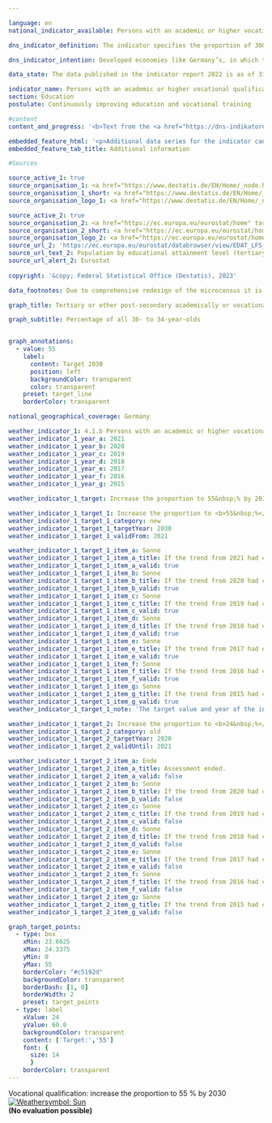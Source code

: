 ```yaml
---

language: en        
national_indicator_available: Persons with an academic or higher vocational qualification        

dns_indicator_definition: The indicator specifies the proportion of 30&nbsp;to 34-year-olds who hold a certificate from the tertiary education sector (levels 5&nbsp;to 8&nbsp;of the International Standard Classification of Education, <abbr title="International Standard Classification of Education" tabindex="0">ISCED</abbr>, 2011) or a postsecondary non-tertiary certificate (level 4&nbsp;of the <abbr title="International Standard Classification of Education" tabindex="0">ISCED</abbr>).        

dns_indicator_intention: Developed economies like Germany’s, in which the service sector and the demand for knowledge and expertise are becoming increasingly important, requires highly qualified workers. According to the updated national sustainable development goals, 55&nbsp;% of 30&nbsp;to 34-year-olds are to possess a tertiary or other post-secondary qualification by 2030.        

data_state: The data published in the indicator report 2022 is as of 31 October 2022. The data shown on this platform is updated regularly, so that more current data may be available online than published in the <a href="https://dns-indikatoren.de/en/publications_reports/">indicator report 2022</a>.        

indicator_name: Persons with an academic or higher vocational qualification        
section: Education        
postulate: Continuously improving education and vocational training        

#content         
content_and_progress: '<b>Text from the <a href="https://dns-indikatoren.de/en/publications_reports/">Indicator Report 2022&nbsp;</a></b><br><br>The name of the indicator is linked to the tradition of the dual education system in Germany. In addition to tertiary degrees from universities, universities of applied sciences, colleges of public administration, vocational and specialised academies as well as master craftsmen’s and technicians’ certificates, there are post-secondary non-tertiary degrees at upper secondary level which are obtained in parallel or consecutively. These include, for example, the “Abitur” (higher education entrance qualification) at evening schools or at two-year full-time vocational schools, the completion of vocational training after the “Abitur” or a previous vocational training.<br><br>The “International Standard Classification of Education (<abbr title="International Standard Classification of Education" tabindex="0">ISCED</abbr>)” enables international comparisons of statistics and indicators regarding certificates of education. Certificates that are regarded as equivalent are assigned to the same <abbr title="International Standard Classification of Education" tabindex="0">ISCED</abbr> levels. Therefore, the indicator includes both the tertiary degrees corresponding to levels 5&nbsp;to 8&nbsp;of the <abbr title="International Standard Classification of Education" tabindex="0">ISCED</abbr> as well as the post-secondary non-tertiary degrees corresponding to level 4&nbsp;of the <abbr title="International Standard Classification of Education" tabindex="0">ISCED</abbr>.<br><br>The data for the indicator originate from the microcensus, whose annual sample survey covers 1&nbsp;% of the population. The statistics of higher education provides supplementary information and is also compiled by the Federal Statistical Office.<br><br>Starting at 33.4&nbsp;% in 1999, the indicator increased by 19.9&nbsp;percentage points to 53.2&nbsp;% in 2021. If the average growth rate of the last five reference years is maintained, the target value of 55&nbsp;% could be achieved considerably earlier than 2030. The relation between the gender-specific percentages has changed over time. In 1999, the indicator for men was 3.8&nbsp;percentage points higher than for women. In 2006, the values were the same for both sexes. Since 2007, the percentage of women with a tertiary or post-secondary non-tertiary qualification has been higher than that of men and exceeded the target value for 2030&nbsp;already in year 2021&nbsp;(57.2&nbsp;%), while the proportion of men, which was 49.6&nbsp;% in 2021, would reach the target a good bit later.<br><br>Many other countries do not offer post-secondary non-tertiary education programmes. Therefore, the European version of the indicator from the “Europe 2020” strategy is more narrowly defined and takes only tertiary degrees (<abbr title="International Standard Classification of Education" tabindex="0">ISCED</abbr> levels 5-8) into account.<br><br>Following a steady increase since 2005, the European indicator reached a total of 41.6&nbsp;% across the <abbr title="European Union consisting of 27&nbsp;member states (without United Kingdom)" tabindex="0">EU-27</abbr>&nbsp;states in 2021. If one also uses this more narrowly defined indicator for Germany, the value of 37.8&nbsp;% obtained for 2021&nbsp;was more than 3.8&nbsp;percentage points below the <abbr title="European Union" tabindex="0">EU</abbr> value. Furthermore, in 2021, the proportion of women (38.6&nbsp;%) was higher than that of men (37.0&nbsp;%).<br><br>The number of university graduates in Germany totalled 517,944&nbsp;in 2021. This was more than twice as many as in 1999. These included 129,488&nbsp;engineering graduates (three times as much than in 1999) and 54,928&nbsp;graduates of mathematics and the natural sciences (68.8&nbsp;% more than in 1999).'        

embedded_feature_html: '<p>Additional data series for the indicator can be found <a href="https://dnsTestEnvironment.github.io/dns-indicators/public/AddInfos/en/4_1_b.pdf" target="_blank" >here</a>.</p><br><small>Note: You can display the PDF document directly in your browser or download the PDF document and open it with a PDF reader of your choice. We will be happy to advise you.</small>'
embedded_feature_tab_title: Additional information        

#Sources        

source_active_1: true
source_organisation_1: <a href="https://www.destatis.de/EN/Home/_node.html" target="_blank">Federal Statistical Office</a>
source_organisation_1_short: <a href="https://www.destatis.de/EN/Home/_node.html" target="_blank">Federal Statistical Office</a>
source_organisation_logo_1: <a href="https://www.destatis.de/EN/Home/_node.html" target="_blank"><img src="https://dnsTestEnvironment.github.io/dns-indicators/public/OrgImgEn/destatis.png" alt="Federal Statistical Office" title=" Click here to visit the homepage of the organizationFederal Statistical Office" style="height:60px; width:148px; border:transparent"/></a>

source_active_2: true
source_organisation_2: <a href="https://ec.europa.eu/eurostat/home" target="_blank" onclick="return confirm_alert('Eurostat', 'En')">Eurostat</a>
source_organisation_2_short: <a href="https://ec.europa.eu/eurostat/home" target="_blank" onclick="return confirm_alert('Eurostat', 'En')">Eurostat</a>
source_organisation_logo_2: <a href="https://ec.europa.eu/eurostat/home" target="_blank" onclick="return confirm_alert('Eurostat', 'En')"><img src="https://dnsTestEnvironment.github.io/dns-indicators/public/OrgImgEn/eurostat.png" alt="Eurostat" title=" Click here to visit the homepage of the organizationEurostat" style="height:60px; width:148px; border:transparent"/></a>
source_url_2: 'https://ec.europa.eu/eurostat/databrowser/view/EDAT_LFS_9912__custom_3201014/default/table?lang=en'
source_url_text_2: Population by educational attainment level (tertiary education only) - <abbr title="European Statistical Office" tabindex="0">Eurostat</abbr> table [edat_lfs_9912]
source_url_alert_2: Eurostat
        
copyright: '&copy; Federal Statistical Office (Destatis), 2023'        

data_footnotes: Due to comprehensive redesign of the microcensus it is not possible to compare the data of the survey year 2020&nbsp;with previous years (break in time series).<br>• Pratially revised data.        

graph_title: Tertiary or other post-secondary academically or vocational qualified persons        

graph_subtitle: Percentage of all 30- to 34-year-olds        


graph_annotations:
  - value: 55
    label:
      content: Target 2030
      position: left
      backgroundColor: transparent
      color: transparent
    preset: target_line
    borderColor: transparent                

national_geographical_coverage: Germany        

weather_indicator_1: 4.1.b Persons with an academic or higher vocational qualification (30 to 34-year-olds with a tertiary or post-secondary non-tertiary level of education)
weather_indicator_1_year_a: 2021
weather_indicator_1_year_b: 2020
weather_indicator_1_year_c: 2019
weather_indicator_1_year_d: 2018
weather_indicator_1_year_e: 2017
weather_indicator_1_year_f: 2016
weather_indicator_1_year_g: 2015

weather_indicator_1_target: Increase the proportion to 55&nbsp;% by 2030

weather_indicator_1_target_1: Increase the proportion to <b>55&nbsp;%</b> by <b>2030</b>
weather_indicator_1_target_1_category: new
weather_indicator_1_target_1_targetYear: 2030
weather_indicator_1_target_1_validFrom: 2021

weather_indicator_1_target_1_item_a: Sonne
weather_indicator_1_target_1_item_a_title: If the trend from 2021 had continued, the target value would have been reached or missed by less than 5% of the difference between the target value and the value at that time.
weather_indicator_1_target_1_item_a_valid: true
weather_indicator_1_target_1_item_b: Sonne
weather_indicator_1_target_1_item_b_title: If the trend from 2020 had continued, the target value would have been reached or missed by less than 5% of the difference between the target value and the value at that time.
weather_indicator_1_target_1_item_b_valid: true
weather_indicator_1_target_1_item_c: Sonne
weather_indicator_1_target_1_item_c_title: If the trend from 2019 had continued, the target value would have been reached or missed by less than 5% of the difference between the target value and the value at that time.
weather_indicator_1_target_1_item_c_valid: true
weather_indicator_1_target_1_item_d: Sonne
weather_indicator_1_target_1_item_d_title: If the trend from 2018 had continued, the target value would have been reached or missed by less than 5% of the difference between the target value and the value at that time.
weather_indicator_1_target_1_item_d_valid: true
weather_indicator_1_target_1_item_e: Sonne
weather_indicator_1_target_1_item_e_title: If the trend from 2017 had continued, the target value would have been reached or missed by less than 5% of the difference between the target value and the value at that time.
weather_indicator_1_target_1_item_e_valid: true
weather_indicator_1_target_1_item_f: Sonne
weather_indicator_1_target_1_item_f_title: If the trend from 2016 had continued, the target value would have been reached or missed by less than 5% of the difference between the target value and the value at that time.
weather_indicator_1_target_1_item_f_valid: true
weather_indicator_1_target_1_item_g: Sonne
weather_indicator_1_target_1_item_g_title: If the trend from 2015 had continued, the target value would have been reached or missed by less than 5% of the difference between the target value and the value at that time.
weather_indicator_1_target_1_item_g_valid: true
weather_indicator_1_target_1_note: 'The target value and year of the indicator were adjusted as part of the <a href="https://www.bundesregierung.de/resource/blob/974430/1940716/6a4acf041217d39bac6a81cce971381f/2021-07-26-gsds-en-data.pdf?download=1"> update of the German Sustainable Development Strategy 2021</a>. Since this resolution came into force, the revised target (55&nbsp;% by 2030) has applied to the indicator.'

weather_indicator_1_target_2: Increase the proportion to <b>24&nbsp;%</b> by <b>2020</b>
weather_indicator_1_target_2_category: old
weather_indicator_1_target_2_targetYear: 2020
weather_indicator_1_target_2_validUntil: 2021

weather_indicator_1_target_2_item_a: Ende
weather_indicator_1_target_2_item_a_title: Assessment ended.
weather_indicator_1_target_2_item_a_valid: false
weather_indicator_1_target_2_item_b: Sonne
weather_indicator_1_target_2_item_b_title: If the trend from 2020 had continued, the target value would have been reached or missed by less than 5% of the difference between the target value and the value at that time.
weather_indicator_1_target_2_item_b_valid: false
weather_indicator_1_target_2_item_c: Sonne
weather_indicator_1_target_2_item_c_title: If the trend from 2019 had continued, the target value would have been reached or missed by less than 5% of the difference between the target value and the value at that time.
weather_indicator_1_target_2_item_c_valid: false
weather_indicator_1_target_2_item_d: Sonne
weather_indicator_1_target_2_item_d_title: If the trend from 2018 had continued, the target value would have been reached or missed by less than 5% of the difference between the target value and the value at that time.
weather_indicator_1_target_2_item_d_valid: false
weather_indicator_1_target_2_item_e: Sonne
weather_indicator_1_target_2_item_e_title: If the trend from 2017 had continued, the target value would have been reached or missed by less than 5% of the difference between the target value and the value at that time.
weather_indicator_1_target_2_item_e_valid: false
weather_indicator_1_target_2_item_f: Sonne
weather_indicator_1_target_2_item_f_title: If the trend from 2016 had continued, the target value would have been reached or missed by less than 5% of the difference between the target value and the value at that time.
weather_indicator_1_target_2_item_f_valid: false
weather_indicator_1_target_2_item_g: Sonne
weather_indicator_1_target_2_item_g_title: If the trend from 2015 had continued, the target value would have been reached or missed by less than 5% of the difference between the target value and the value at that time.
weather_indicator_1_target_2_item_g_valid: false        

graph_target_points:
  - type: box
    xMin: 23.6625
    xMax: 24.3375
    yMin: 0
    yMax: 55
    borderColor: "#c5192d"
    backgroundColor: transparent
    borderDash: [1, 0]
    borderWidth: 2
    preset: target_points
  - type: label
    xValue: 24
    yValue: 60.0
    backgroundColor: transparent
    content: ['Target:','55']
    font: {
      size: 14
      }
    borderColor: transparent        
---
```



<div>
  <div class="my-header">
    <label class="default">Vocational qualification: increase the proportion to 55&nbsp;% by 2030
      <a href="https://dnsTestEnvironment.github.io/dns-indicators/en/status"><img src="https://sdg-indikatoren.de/public/Wettersymbole/Sonne.png" title="If the trend from 2021 had continued, the target value would have been reached or missed by less than 5% of the difference between the target value and the value at that time." alt="Weathersymbol: Sun"/>
      </a>
    </label>
  </div>
</div>
<div class="my-header-note">
  <label class="default"><b>(No evaluation possible)
  </b></label>
</div>